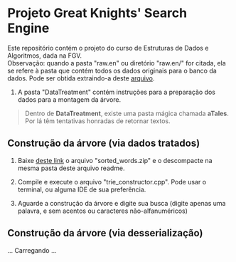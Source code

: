 ﻿# Projeto Great Knights' Search Engine
  
Este repositório contém o projeto do curso de Estruturas de Dados e Algoritmos, dada na FGV.  
Observação: quando a pasta "raw.en" ou diretório "raw.en/" for citada, ela se refere à pasta que contém todos os dados originais para o banco da dados. Pode ser obtida extraindo-a deste [arquivo](https://www.cs.upc.edu/~nlp/wikicorpus/raw.en.tgz).
  
1. A pasta "DataTreatment" contém instruções para a preparação dos dados para a montagem da árvore.  

> Dentro de **DataTreatment**, existe uma pasta mágica chamada **aTales**. Por lá têm tentativas honradas de retornar textos.

## Construção da árvore (via dados tratados)

1. Baixe [deste link](https://bit.ly/36sinp3) o arquivo "sorted_words.zip" e o descompacte na mesma pasta deste arquivo readme. 

2. Compile e execute o arquivo "trie_constructor.cpp". Pode usar o terminal, ou alguma IDE de sua preferência.

3. Aguarde a construção da árvore e digite sua busca (digite apenas uma palavra, e sem acentos ou caracteres não-alfanuméricos)

## Construção da árvore (via desserialização)

... Carregando ...

